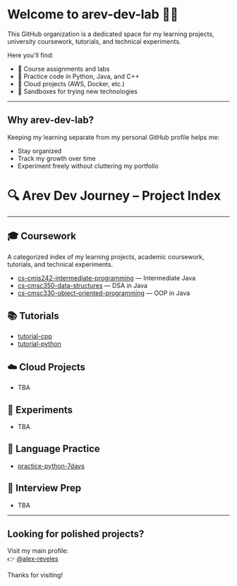 # Welcome to arev-dev-lab 👨‍💻

This GitHub organization is a dedicated space for my learning projects, university coursework, tutorials, and technical experiments.

Here you'll find:
- 🔹 Course assignments and labs
- 🔹 Practice code in Python, Java, and C++
- 🔹 Cloud projects (AWS, Docker, etc.)
- 🔹 Sandboxes for trying new technologies

---

## Why arev-dev-lab?

Keeping my learning separate from my personal GitHub profile helps me:
- Stay organized
- Track my growth over time
- Experiment freely without cluttering my portfolio
# 🔍 Arev Dev Journey – Project Index

---

## 🎓 Coursework

A categorized index of my learning projects, academic coursework, tutorials, and technical experiments.

- [cs-cmis242-intermediate-programming](https://github.com/arev-dev-journey/cs-cmis242-intermediate-programmin) — Intermediate Java
- [cs-cmsc350-data-structures](https://github.com/arev-dev-journey/cs-cmsc350-data-structures) — DSA in Java
- [cs-cmsc330-object-oriented-programming](https://github.com/arev-dev-journey/cs-cmsc330-object-oriented-programming) — OOP in Java

## 📚 Tutorials
- [tutorial-cpp](https://github.com/arev-dev-journey/tutorial-cpp)
- [tutorial-python](https://github.com/arev-dev-journey/tutorial-python)

## ☁️ Cloud Projects
- TBA

## 🧪 Experiments
- TBA

## 🐍 Language Practice
- [practice-python-7days](https://github.com/arev-dev-journey/practice-python-7days)

## 🧠 Interview Prep
- TBA

---

## Looking for polished projects?

Visit my main profile:  
👉 [@alex-reveles](https://github.com/alex-reveles)

Thanks for visiting!
